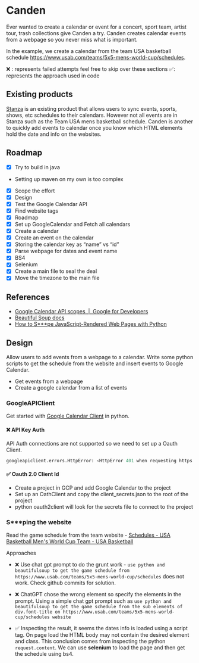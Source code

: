 # Canden

Ever wanted to create a calendar or event for a concert, sport team, artist tour, trash collections give Canden a try. Canden creates calendar events from a webpage so you never miss what is important.

In the example, we create a calendar from the team USA basketball schedule <https://www.usab.com/teams/5x5-mens-world-cup/schedules>.

❌ : represents failed attempts feel free to skip over these sections
✅: represents the approach used in code


## Existing products

[Stanza](https://www.stanza.co/?&search=nba-warriors&goT=feature) is an existing product that allows users to sync events, sports, shows, etc schedules to their calendars. However not all events are in Stanza such as the Team USA mens basketball schedule. Canden is another to quickly add events to calendar once you know which HTML elements hold the date and info on the websites.

## Roadmap

- [x]  Try to build in java
  - Setting up maven on my own is too complex
- [x]  Scope the effort
  - [x]  Design
  - [x]  Test the Google Calendar API
  - [x]  Find website tags
  - [x]  Roadmap
- [x]  Set up GoogleCalendar and Fetch all calendars
  - [x]  Create a calendar
  - [x]  Create an event on the calendar
  - [x]  Storing the calendar key as “name” vs “id”
- [x]  Parse webpage for dates and event name
  - [x]  BS4
  - [x]  Selenium
- [x]  Create a main file to seal the deal
  - [x]  Move the timezone to the main file

## References

- [Google Calendar API scopes  |  Google for Developers](https://developers.google.com/calendar/api/auth)
- [Beautiful Soup docs](https://www.crummy.com/software/BeautifulSoup/bs4/doc/)
- [How to S***pe JavaScript-Rendered Web Pages with Python](https://www.zenrows.com/blog/scraping-javascript-rendered-web-pages#requirements)

## Design

Allow users to add events from a webpage to a calendar. Write some python scripts to get the schedule from the website and insert events to Google Calendar.

- Get events from a webpage
- Create a google calendar from a list of events

### GoogleAPIClient

Get started with [Google Calendar Client](https://developers.google.com/calendar/api/quickstart/python) in python. 

#### ❌ API Key Auth

API Auth connections are not supported so we need to set up a Oauth Client.

```python
googleapiclient.errors.HttpError: <HttpError 401 when requesting https://www.googleapis.com/calendar/v3/users/me/calendarList?key=AIzaSyCAHNx-w6U3OEV3ypTpAeM8TCZgnPpIeGE&alt=json returned "API keys are not supported by this API. Expected OAuth2 access token or other authentication credentials that assert a principal. See https://cloud.google.com/docs/authentication". Details: "[{'message': 'Login Required.', 'domain': 'global', 'reason': 'required', 'location': 'Authorization', 'locationType': 'header'}]"
```

#### ✅ Oauth 2.0 Client Id

- Create a project in GCP and add Google Calendar to the project
- Set up an OathClient and copy the client_secrets.json to the root of the project
- python oauth2client will look for the secrets file to connect to the project

### S***ping the website

Read the game schedule from the team website - [Schedules -  USA Basketball Men's World Cup Team - USA Basketball](https://www.usab.com/teams/5x5-mens-world-cup/schedules)

Approaches

- ❌ Use chat gpt prompt to do the grunt work - `use python and beautifulsoup to get the game schedule from https://www.usab.com/teams/5x5-mens-world-cup/schedules` does not work. Check github commits for solution.

- ❌ ChatGPT chose the wrong element so specify the elements in the prompt. Using a simple chat gpt prompt such as `use python and beautifulsoup to get the game schedule from the sub elements of div.font-title on https://www.usab.com/teams/5x5-mens-world-cup/schedules website`
- ✅ Inspecting the result, it seems the dates info is loaded using a script tag. On page load the HTML body may not contain the desired element and class. This conclusion comes from inspecting the python `request.content`. We can use **selenium** to load the page and then get the schedule using bs4.
